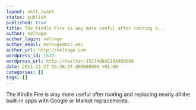 ```yaml
---
layout: aktt_tweet
status: publish
published: true
title: The Kindle Fire is way more useful after rooting a...
author: nelhage
author_login: nelhage
author_email: nelhage@mit.edu
author_url: http://nelhage.com
wordpress_id: 1570
wordpress_url: http://twitter-151748842184900608
date: 2011-12-27 15:38:37.000000000 +01:00
categories: []
tags: []
---
```

The Kindle Fire is way more useful after rooting and replacing nearly all the built-in apps with Google or Market replacements.
